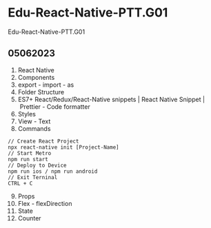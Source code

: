 # Edu-React-Native-PTT.G01
Edu-React-Native-PTT.G01


## 05062023

01. React Native
02. Components
03. export - import - as
04. Folder Structure
05. ES7+ React/Redux/React-Native snippets | React Native Snippet | Prettier - Code formatter
06. Styles
07. View - Text
08. Commands
```
// Create React Project
npx react-native init [Project-Name]
// Start Metro
npm run start
// Deploy to Device
npm run ios / npm run android
// Exit Terninal
CTRL + C
```
09. Props
10. Flex - flexDirection
11. State
12. Counter
